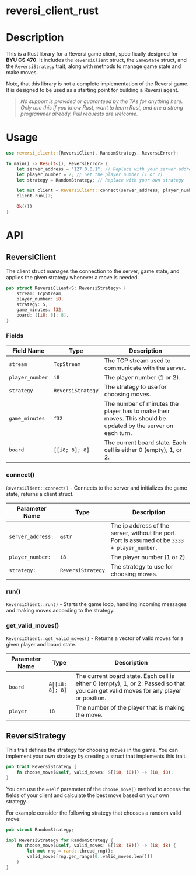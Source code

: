 # reversi_client_rust

# Description

This is a Rust library for a Reversi game client, specifically designed for **BYU CS 470**. It includes the `ReversiClient` struct, the `GameState` struct, and the `ReversiStrategy` trait, along with methods to manage game state and make moves.

Note, that this library is not a complete implementation of the Reversi game. It is designed to be used as a starting point for building a Reversi agent.

> *No support is provided or guaranteed by the TAs for anything here. Only use this if you know Rust, want to learn Rust, and are a strong programmer already. Pull requests are welcome.* 

# Usage

```rust
use reversi_client::{ReversiClient, RandomStrategy, ReversiError};

fn main() -> Result<(), ReversiError> {
    let server_address = "127.0.0.1"; // Replace with your server address
    let player_number = 2; // Set the player number (1 or 2)
    let strategy = RandomStrategy; // Replace with your own strategy

    let mut client = ReversiClient::connect(server_address, player_number, strategy)?;
    client.run()?;

    Ok(())
}
```

# API

## ReversiClient

The client struct manages the connection to the server, game state, and applies the given strategy whenever a move is needed. 

```rust
pub struct ReversiClient<S: ReversiStrategy> {
    stream: TcpStream,
    player_number: i8,
    strategy: S,
    game_minutes: f32,
    board: [[i8; 8]; 8],
}
```

### Fields
Field Name | Type | Description
--- | --- | ---
`stream` | `TcpStream` | The TCP stream used to communicate with the server.
`player_number` | `i8` | The player number (1 or 2).
`strategy` | `ReversiStrategy` | The strategy to use for choosing moves.
`game_minutes` | `f32` | The number of minutes the player has to make their moves. This should be updated by the server on each turn.
`board` | `[[i8; 8]; 8]` | The current board state. Each cell is either 0 (empty), 1, or 2.

### connect()

`ReversiClient::connect()` - Connects to the server and initializes the game state, returns a client struct.

Parameter Name | Type | Description
--- | --- | ---
`server_address:`| `&str` | The ip address of the server, without the port. Port is assumed ot be `3333 + player_number`.
`player_number:`| `i8` | The player number (1 or 2).
`strategy:` | `ReversiStrategy` | The strategy to use for choosing moves.

### run()

`ReversiClient::run()` - Starts the game loop, handling incoming messages and making moves according to the strategy.

### get_valid_moves()

`ReversiClient::get_valid_moves()` - Returns a vector of valid moves for a given player and board state.

Parameter Name | Type | Description
--- | --- | ---
`board` | `&[[i8; 8]; 8]` | The current board state. Each cell is either 0 (empty), 1, or 2. Passed so that you can get valid moves for any player or position.
`player` | `i8` | The number of the player that is making the move.


## ReversiStrategy

This trait defines the strategy for choosing moves in the game. You can implement your own strategy by creating a struct that implements this trait.

```rust
pub trait ReversiStrategy {
    fn choose_move(&self, valid_moves: &[(i8, i8)]) -> (i8, i8);
}
```

You can use the `&self` parameter of the `choose_move()` method to access the fields of your client and calculate the best move based on your own strategy.

For example consider the following strategy that chooses a random valid move:

```rust
pub struct RandomStrategy;

impl ReversiStrategy for RandomStrategy {
    fn choose_move(&self, valid_moves: &[(i8, i8)]) -> (i8, i8) {
        let mut rng = rand::thread_rng();
        valid_moves[rng.gen_range(0..valid_moves.len())]
    }
}
```